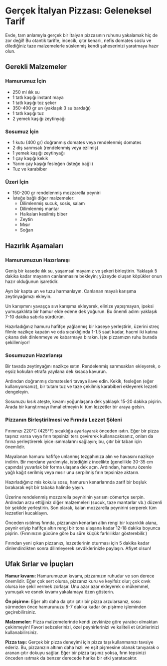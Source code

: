 # Gerçek İtalyan Pizzası: Geleneksel Tarif

Evde, tam anlamıyla gerçek bir İtalyan pizzasının ruhunu yakalamak hiç de zor değil! Bu otantik tarifle, incecik, çıtır kenarlı, nefis domates soslu ve dilediğiniz taze malzemelerle süslenmiş kendi şaheserinizi yaratmaya hazır olun.

## Gerekli Malzemeler

### Hamurumuz İçin

- 250 ml ılık su
- 1 tatlı kaşığı instant maya
- 1 tatlı kaşığı toz şeker
- 350-400 gr un (yaklaşık 3 su bardağı)
- 1 tatlı kaşığı tuz
- 2 yemek kaşığı zeytinyağı

### Sosumuz İçin

- 1 kutu (400 gr) doğranmış domates veya rendelenmiş domates
- 2 diş sarımsak (rendelenmiş veya ezilmiş)
- 1 yemek kaşığı zeytinyağı
- 1 çay kaşığı kekik
- Yarım çay kaşığı fesleğen (isteğe bağlı)
- Tuz ve karabiber

### Üzeri İçin

- 150-200 gr rendelenmiş mozzarella peyniri
- İsteğe bağlı diğer malzemeler:
    - Dilimlenmiş sucuk, sosis, salam
    - Dilimlenmiş mantar
    - Halkaları kesilmiş biber
    - Zeytin
    - Mısır
    - Soğan

## Hazırlık Aşamaları

### Hamurumuzun Hazırlanışı

Geniş bir kasede ılık su, yaşamsal mayamız ve şekeri birleştirin. Yaklaşık 5 dakika kadar mayanın canlanmasını bekleyin; yüzeyde oluşan köpükler onun hazır olduğunun işaretidir.

Ayrı bir kapta un ve tuzu harmanlayın. Canlanan mayalı karışıma zeytinyağımızı ekleyin.

Un karışımını yavaşça sıvı karışıma ekleyerek, elinize yapışmayan, ipeksi yumuşaklıkta bir hamur elde edene dek yoğurun. Bu önemli adımı yaklaşık 7-10 dakika sabırla sürdürün.

Hazırladığınız hamuru hafifçe yağlanmış bir kaseye yerleştirin, üzerini streç filmle nazikçe kapatın ve oda sıcaklığında 1-1.5 saat kadar, hacmi iki katına çıkana dek dinlenmeye ve kabarmaya bırakın. İşte pizzamızın ruhu burada şekilleniyor!

### Sosumuzun Hazırlanışı

Bir tavada zeytinyağını nazikçe ısıtın. Rendelenmiş sarımsakları ekleyerek, o eşsiz kokuları etrafa yayılana dek kısaca kavurun.

Ardından doğranmış domatesleri tavaya ilave edin. Kekik, fesleğen (eğer kullanıyorsanız), bir tutam tuz ve taze çekilmiş karabiberi ekleyerek lezzeti dengeleyin.

Sosunuzu kısık ateşte, kıvamı yoğunlaşana dek yaklaşık 15-20 dakika pişirin. Arada bir karıştırmayı ihmal etmeyin ki tüm lezzetler bir araya gelsin.

### Pizzanın Birleştirilmesi ve Fırında Lezzet Şöleni

Fırınınızı 220°C (425°F) sıcaklığa ayarlayarak önceden ısıtın. Eğer bir pizza taşınız varsa veya fırın tepsinizi ters çevirerek kullanacaksanız, onları da fırına yerleştirerek iyice ısınmalarını sağlayın; bu, çıtır bir taban için önemlidir.

Mayalanan hamuru hafifçe unlanmış tezgahınıza alın ve havasını nazikçe indirin. Bir merdane yardımıyla, istediğiniz incelikte (genellikle 30-35 cm çapında) yuvarlak bir forma ulaşana dek açın. Ardından, hamuru özenle yağlı kağıt serilmiş veya mısır unu serpilmiş fırın tepsinize aktarın.

Hazırladığınız mis kokulu sosu, hamurun kenarlarında zarif bir boşluk bırakarak eşit bir tabaka halinde yayın.

Üzerine rendelenmiş mozzarella peynirinin yarısını cömertçe serpin. Ardından arzu ettiğiniz diğer malzemeleri (sucuk, taze mantarlar vb.) düzenli bir şekilde yerleştirin. Son olarak, kalan mozzarella peynirini serperek tüm lezzetleri kucaklayın.

Önceden ısıtılmış fırında, pizzanızın kenarları altın rengi bir kızarıklık alana, peynir eriyip hafifçe altın rengi bir tona ulaşana kadar 12-18 dakika boyunca pişirin. (Fırınınızın gücüne göre bu süre küçük farklılıklar gösterebilir.)

Fırından yeni çıkan pizzanızı, lezzetlerinin oturması için 5 dakika kadar dinlendirdikten sonra dilimleyerek sevdiklerinizle paylaşın. Afiyet olsun!

## Ufak Sırlar ve İpuçları

**Hamur kıvamı:** Hamurumuzun kıvamı, pizzamızın ruhudur ve son derece önemlidir. Eğer çok sert olursa, pizzanız kuru ve keyifsiz olur; çok cıvık olursa ise şekil vermek zorlaşır. Unu azar azar ekleyerek o mükemmel, yumuşak ve esnek kıvamı yakalamaya özen gösterin.

**Ön pişirme:** Eğer altı daha da çıtır çıtır bir pizza arzularsanız, sosu sürmeden önce hamurunuzu 5-7 dakika kadar ön pişirme işleminden geçirebilirsiniz.

**Malzemeler:** Pizza malzemelerinde kendi zevkinize göre yaratıcı olmaktan çekinmeyin! Favori sebzelerinizi, özel peynirlerinizi ve kaliteli et ürünlerinizi kullanabilirsiniz.

**Pizza taşı:** Gerçek bir pizza deneyimi için pizza taşı kullanmanızı tavsiye ederiz. Bu, pizzanızın altının daha hızlı ve eşit pişmesine olanak tanıyarak o aranan çıtır dokuyu sağlar. Eğer bir pizza taşınız yoksa, fırın tepsinizi önceden ısıtmak da benzer derecede harika bir etki yaratacaktır.